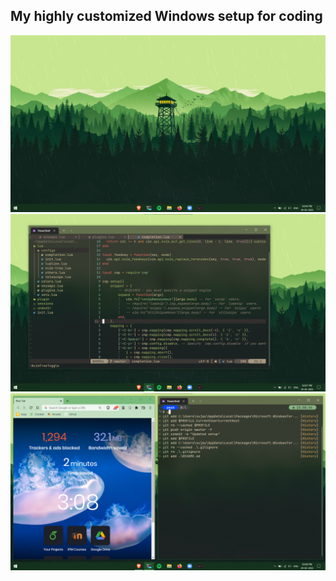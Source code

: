 ## My highly customized Windows setup for coding ##

![Screenshot1](Pictures/DesktopScreenshots/desktop1.png)
![Screenshot2](Pictures/DesktopScreenshots/desktop2.png)
![Screenshot3](Pictures/DesktopScreenshots/desktop3.png)
